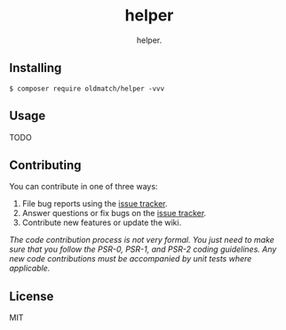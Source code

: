<h1 align="center"> helper </h1>

<p align="center"> helper.</p>


## Installing

```shell
$ composer require oldmatch/helper -vvv
```

## Usage

TODO

## Contributing

You can contribute in one of three ways:

1. File bug reports using the [issue tracker](https://github.com/oldmatch/helper/issues).
2. Answer questions or fix bugs on the [issue tracker](https://github.com/oldmatch/helper/issues).
3. Contribute new features or update the wiki.

_The code contribution process is not very formal. You just need to make sure that you follow the PSR-0, PSR-1, and PSR-2 coding guidelines. Any new code contributions must be accompanied by unit tests where applicable._

## License

MIT